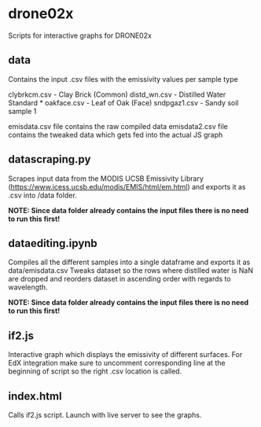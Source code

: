# drone02x
Scripts for interactive graphs for DRONE02x

## data
Contains the input .csv files with the emissivity values per sample type

clybrkcm.csv - Clay Brick (Common)
distd_wn.csv - Distilled Water Standard *
oakface.csv - Leaf of Oak (Face)
sndpgaz1.csv - Sandy soil sample 1

emisdata.csv file contains the raw compiled data
emisdata2.csv file contains the tweaked data which gets fed into the actual JS graph

## datascraping.py
Scrapes input data from the MODIS UCSB Emissivity Library (https://www.icess.ucsb.edu/modis/EMIS/html/em.html) and exports it as .csv into /data folder. 

**NOTE: Since data folder already contains the input files there is no need to run this first!**

## dataediting.ipynb
Compiles all the different samples into a single dataframe and exports it as data/emisdata.csv
Tweaks dataset so the rows where distilled water is NaN are dropped and reorders dataset in ascending order with regards to wavelength.

**NOTE: Since data folder already contains the input files there is no need to run this first!**

## if2.js
Interactive graph which displays the emissivity of different surfaces. 
For EdX integration make sure to uncomment corresponding line at the beginning of script so the right .csv location is called.

## index.html
Calls if2.js script. Launch with live server to see the graphs.
